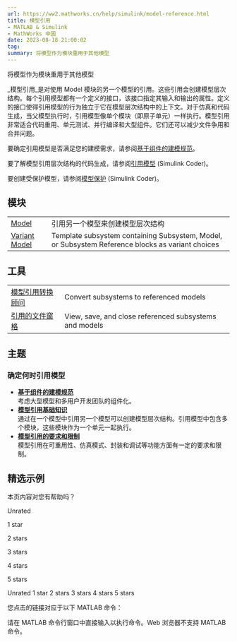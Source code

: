 ```yaml
---
url: https://ww2.mathworks.cn/help/simulink/model-reference.html
title: 模型引用
- MATLAB & Simulink
- MathWorks 中国
date: 2023-08-18 21:00:02
tag: 
summary: 将模型作为模块重用于其他模型
---
```

将模型作为模块重用于其他模型

_模型引用_是对使用 Model 模块的另一个模型的引用。这些引用会创建模型层次结构。每个引用模型都有一个定义的接口，该接口指定其输入和输出的属性。定义的接口使得引用模型的行为独立于它在模型层次结构中的上下文。对于仿真和代码生成，当父模型执行时，引用模型像单个模块（即原子单元）一样执行。模型引用非常适合代码重用、单元测试、并行编译和大型组件。它们还可以减少文件争用和合并问题。

要确定引用模型是否满足您的建模需求，请参阅[基于组件的建模规范](https://ww2.mathworks.cn/help/simulink/ug/component-based-modeling-guidelines.html)。

要了解模型引用层次结构的代码生成，请参阅[引用模型](https://ww2.mathworks.cn/help/rtw/referenced-models.html) (Simulink Coder)。

要创建受保护模型，请参阅[模型保护](https://ww2.mathworks.cn/help/rtw/model-protection.html) (Simulink Coder)。

## 模块

<table><tbody><tr><td><a href="https://ww2.mathworks.cn/help/simulink/slref/model.html"><span>Model</span></a></td><td>引用另一个模型来创建模型层次结构</td></tr><tr><td><a href="https://ww2.mathworks.cn/help/simulink/slref/variantsubsystemvariantmodelvariantassemblysubsystem.html" hreflang="en"><span>Variant Model</span></a></td><td>Template subsystem containing Subsystem, Model, or Subsystem Reference blocks as variant choices</td></tr></tbody></table>

## 工具

<table><tbody><tr><td><a href="https://ww2.mathworks.cn/help/simulink/slref/modelreferenceconversionadvisor.html" hreflang="en">模型引用转换顾问</a></td><td>Convert subsystems to referenced models</td></tr><tr><td><a href="https://ww2.mathworks.cn/help/simulink/slref/referencedfilespane.html" hreflang="en">引用的文件窗格</a></td><td>View, save, and close referenced subsystems and models</td></tr></tbody></table>

## 主题

### 确定何时引用模型

*   **[基于组件的建模规范](https://ww2.mathworks.cn/help/simulink/ug/component-based-modeling-guidelines.html)**  
    考虑大型模型和多用户开发团队的组件化。
*   **[模型引用基础知识](https://ww2.mathworks.cn/help/simulink/ug/overview-of-model-referencing-1.html)**  
    通过在一个模型中引用另一个模型可以创建模型层次结构。引用模型中包含多个模块，这些模块作为一个单元一起执行。
*   **[模型引用的要求和限制](https://ww2.mathworks.cn/help/simulink/ug/model-referencing-limitations.html)**  
    模型引用在可重用性、仿真模式、封装和调试等功能方面有一定的要求和限制。

## 精选示例

本页内容对您有帮助吗？

Unrated

1 star

2 stars

3 stars

4 stars

5 stars

 Unrated  1 star  2 stars  3 stars  4 stars  5 stars

您点击的链接对应于以下 MATLAB 命令：

请在 MATLAB 命令行窗口中直接输入以执行命令。Web 浏览器不支持 MATLAB 命令。